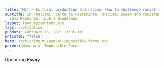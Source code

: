 ```yaml
---
title: "Mif ~ Cultural production and racism: How to challenge racist structures"
subtitle: in 'Rasismi, valta ja vastarinta' (Racism, power and resistance), (ed)
  Suvi Keskinen, (pub.) Gaudeamus
layout: layouts/content.njk
tags: publication
pubdate: February 15, 2021 11:35 AM
unlisted: "false"
hero: static/img/museum-of-impossible-forms.png
parent: Museum of Impossible Forms
---
```

Upcoming ***Essay***